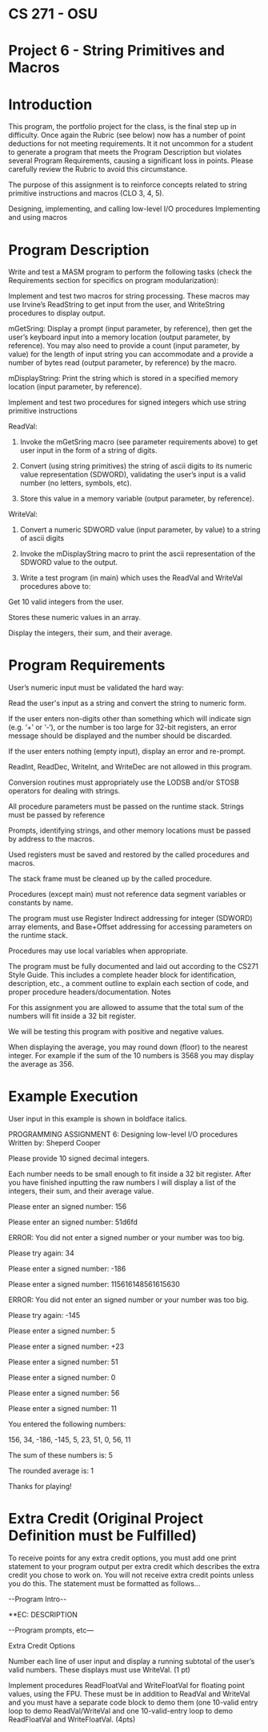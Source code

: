 # CS 271 - OSU
# Project 6 - String Primitives and Macros

# Introduction
This program, the portfolio project for the class, is the final step up in difficulty. Once again the Rubric (see below) now has a number of point deductions for not meeting requirements. It it not uncommon for a student to generate a program that meets the Program Description but violates several Program Requirements, causing a significant loss in points. Please carefully review the Rubric to avoid this circumstance.

The purpose of this assignment is to reinforce concepts related to string primitive instructions and macros (CLO 3, 4, 5).

Designing, implementing, and calling low-level I/O procedures
Implementing and using macros

# Program Description
Write and test a MASM program to perform the following tasks (check the Requirements section for specifics on program modularization):

Implement and test two macros for string processing. These macros may use Irvine’s ReadString to get input from the user, and WriteString procedures to display output.

mGetSring:  Display a prompt (input parameter, by reference), then get the user’s keyboard input into a memory location (output parameter, by reference). You may also need to provide a count (input parameter, by value) for the length of input string you can accommodate and a provide a number of bytes read (output parameter, by reference) by the macro.

mDisplayString:  Print the string which is stored in a specified memory location (input parameter, by reference).

Implement and test two procedures for signed integers which use string primitive instructions

ReadVal: 

1. Invoke the mGetSring macro (see parameter requirements above) to get user input in the form of a string of digits.

2. Convert (using string primitives) the string of ascii digits to its numeric value representation (SDWORD), validating the user’s input is a valid number (no letters, symbols, etc).

3. Store this value in a memory variable (output parameter, by reference). 

WriteVal: 

1. Convert a numeric SDWORD value (input parameter, by value) to a string of ascii digits

2. Invoke the mDisplayString macro to print the ascii representation of the SDWORD value to the output.

3. Write a test program (in main) which uses the ReadVal and WriteVal procedures above to:

Get 10 valid integers from the user.

Stores these numeric values in an array.

Display the integers, their sum, and their average.

# Program Requirements

User’s numeric input must be validated the hard way:

Read the user's input as a string and convert the string to numeric form.


If the user enters non-digits other than something which will indicate sign (e.g. ‘+’ or ‘-‘), or the number is too large for 32-bit registers, an error message should be displayed and the number should be discarded.

If the user enters nothing (empty input), display an error and re-prompt.

ReadInt, ReadDec, WriteInt, and WriteDec are not allowed in this program.

Conversion routines must appropriately use the LODSB and/or STOSB operators for dealing with strings.

All procedure parameters must be passed on the runtime stack. Strings must be passed by reference

Prompts, identifying strings, and other memory locations must be passed by address to the macros.

Used registers must be saved and restored by the called procedures and macros.

The stack frame must be cleaned up by the called procedure.

Procedures (except main) must not reference data segment variables or constants by name. 

The program must use Register Indirect addressing for integer (SDWORD) array elements, and Base+Offset addressing for accessing parameters on the runtime stack.

Procedures may use local variables when appropriate.

The program must be fully documented and laid out according to the CS271 Style Guide. This includes a complete header block for identification, description, etc., a comment outline to explain each section of code, and proper procedure headers/documentation.
Notes

For this assignment you are allowed to assume that the total sum of the numbers will fit inside a 32 bit register.

We will be testing this program with positive and negative values.

When displaying the average, you may round down (floor) to the nearest integer. For example if the sum of the 10 numbers is 3568 you may display the average as 356.

# Example Execution
User input in this example is shown in boldface italics.

PROGRAMMING ASSIGNMENT 6: Designing low-level I/O procedures 
Written by: Sheperd Cooper 
 
Please provide 10 signed decimal integers.  

Each number needs to be small enough to fit inside a 32 bit register. After you have finished inputting the raw numbers I will display a list of the integers, their sum, and their average value. 
 
Please enter an signed number: 156 

Please enter an signed number: 51d6fd

ERROR: You did not enter a signed number or your number was too big. 

Please try again: 34 

Please enter a signed number: -186 

Please enter a signed number: 115616148561615630 

ERROR: You did not enter an signed number or your number was too big. 

Please try again: -145

Please enter a signed number: 5 

Please enter a signed number: +23 

Please enter a signed number: 51 

Please enter a signed number: 0 

Please enter a signed number: 56 

Please enter a signed number: 11 

 
You entered the following numbers: 

156, 34, -186, -145, 5, 23, 51, 0, 56, 11 

The sum of these numbers is: 5 

The rounded average is: 1 
 
Thanks for playing! 


# Extra Credit (Original Project Definition must be Fulfilled)
To receive points for any extra credit options, you must add one print statement to your program output per extra credit which describes the extra credit you chose to work on. You will not receive extra credit points unless you do this. The statement must be formatted as follows...

--Program Intro--

**EC: DESCRIPTION

--Program prompts, etc—

Extra Credit Options

Number each line of user input and display a running subtotal of the user’s valid numbers. These displays must use WriteVal. (1 pt)

Implement procedures ReadFloatVal and WriteFloatVal for floating point values, using the FPU. These must be in addition to ReadVal and WriteVal and you must have a separate code block to demo them (one 10-valid entry loop to demo ReadVal/WriteVal and one 10-valid-entry loop to demo ReadFloatVal and WriteFloatVal. (4pts)

